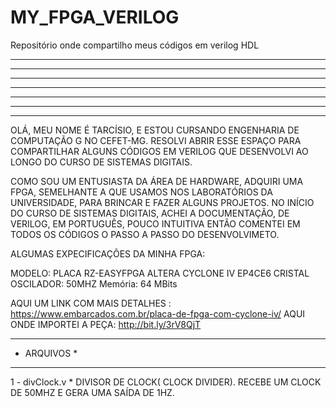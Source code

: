 # MY_FPGA_VERILOG
 Repositório onde compartilho meus códigos em verilog HDL

*************************************************************** 
*    * * * * *       * * * * *       * * * * *       * * *    *  
*   *               *       *       *               *     *   *   
*  * * * * *       * *  *  *       *    * * *      * * * * *  *   
* *               *               *       *       *         * *   
**               *               * * * * *       *           **   
*************************************************************** 
   
    



OLÁ, MEU NOME É TARCÍSIO, E ESTOU CURSANDO ENGENHARIA DE COMPUTAÇÃO G
NO CEFET-MG.
RESOLVI ABRIR ESSE ESPAÇO PARA COMPARTILHAR ALGUNS 
CÓDIGOS EM VERILOG QUE DESENVOLVI AO LONGO DO CURSO DE SISTEMAS DIGITAIS.

COMO SOU UM ENTUSIASTA DA ÁREA DE HARDWARE, ADQUIRI UMA FPGA, SEMELHANTE 
A QUE USAMOS NOS LABORATÓRIOS DA UNIVERSIDADE, PARA BRINCAR E FAZER ALGUNS PROJETOS.
NO INÍCIO DO CURSO DE SISTEMAS DIGITAIS, ACHEI A DOCUMENTAÇÃO, DE VERILOG, EM PORTUGUÊS, POUCO INTUITIVA ENTÃO COMENTEI EM TODOS OS CÓDIGOS O PASSO A PASSO DO DESENVOLVIMETO.

ALGUMAS EXPECIFICAÇÕES DA MINHA FPGA:

MODELO: PLACA RZ-EASYFPGA ALTERA CYCLONE IV EP4CE6
CRISTAL OSCILADOR: 50MHZ
Memória: 64 MBits

AQUI UM LINK COM MAIS DETALHES : https://www.embarcados.com.br/placa-de-fpga-com-cyclone-iv/
AQUI ONDE IMPORTEI A PEÇA: http://bit.ly/3rV8QjT
 

*****************
*   ARQUIVOS    *
*****************

1 - divClock.v 
    * DIVISOR DE CLOCK( CLOCK DIVIDER). RECEBE UM CLOCK DE 50MHZ E GERA UMA SAÍDA DE 1HZ.